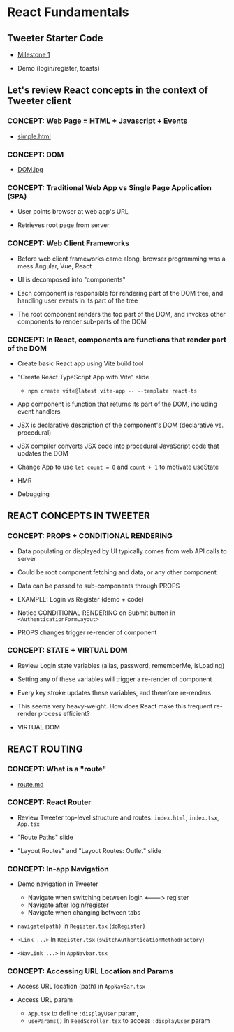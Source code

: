 
# React Fundamentals

## Tweeter Starter Code

- [Milestone 1](../../../tweeter/milestone-1/milestone-1.md)

- Demo (login/register, toasts)


## Let's review React concepts in the context of Tweeter client

### CONCEPT: Web Page = HTML + Javascript + Events
	
- [simple.html](./simple.html)


### CONCEPT: DOM

- [DOM.jpg](./DOM.jpg)


### CONCEPT: Traditional Web App vs Single Page Application (SPA)

- User points browser at web app's URL

- Retrieves root page from server

	
### CONCEPT: Web Client Frameworks

- Before web client frameworks came along, browser programming was a mess
	Angular, Vue, React

- UI is decomposed into "components"

- Each component is responsible for rendering part of the DOM tree, and handling user events in its part of the tree

- The root component renders the top part of the DOM, and invokes other components to render sub-parts of the DOM


### CONCEPT: In React, components are functions that render part of the DOM

- Create basic React app using Vite build tool

- "Create React TypeScript App with Vite" slide
	- `npm create vite@latest vite-app -- --template react-ts`

- App component is function that returns its part of the DOM, including event handlers

- JSX is declarative description of the component's DOM (declarative vs. procedural)

- JSX compiler converts JSX code into procedural JavaScript code that updates the DOM

- Change App to use `let count = 0` and `count + 1` to motivate useState

- HMR

- Debugging


## REACT CONCEPTS IN TWEETER

### CONCEPT: PROPS + CONDITIONAL RENDERING

- Data populating or displayed by UI typically comes from web API calls to server

- Could be root component fetching and data, or any other component

- Data can be passed to sub-components through PROPS

- EXAMPLE: Login vs Register (demo + code)

- Notice CONDITIONAL RENDERING on Submit button in `<AuthenticationFormLayout>`

- PROPS changes trigger re-render of component

	
### CONCEPT: STATE + VIRTUAL DOM

- Review Login state variables (alias, password, rememberMe, isLoading)

- Setting any of these variables will trigger a re-render of component

- Every key stroke updates these variables, and therefore re-renders

- This seems very heavy-weight. How does React make this frequent re-render process efficient?

- VIRTUAL DOM


## REACT ROUTING

### CONCEPT: What is a "route"

- [route.md](./route.md)
	
### CONCEPT: React Router

- Review Tweeter top-level structure and routes: `index.html`, `index.tsx`, `App.tsx`

- "Route Paths" slide

- "Layout Routes" and "Layout Routes: Outlet" slide

### CONCEPT: In-app Navigation

- Demo navigation in Tweeter
	- Navigate when switching between login <---> register
	- Navigate after login/register
	- Navigate when changing between tabs
	
- `navigate(path)` in `Register.tsx` (`doRegister`)

- `<Link ...>` in `Register.tsx` (`switchAuthenticationMethodFactory`)

- `<NavLink ...>` in `AppNavbar.tsx`

### CONCEPT: Accessing URL Location and Params

- Access URL location (path) in `AppNavBar.tsx`

- Access URL param
	- `App.tsx` to define `:displayUser` param, 
	- `useParams()` in `FeedScroller.tsx` to access `:displayUser` param
